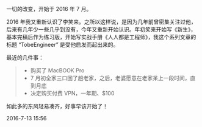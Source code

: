 一切的改变，开始于 2016 年 7 月。

2016 年我又重新认识了李笑来。之所以这样说，是因为几年前曾密集关注过他，后来有几年少一些几乎到没有，今年又重新开始认识。年初笑来开始写《新生》，基本完稿后作为练习版，开始写实战手册《人人都是工程师》，我这个系列文章的标题 “TobeEngineer” 是受他启发而起出来的。

最近的几件事：
> - 购买了 MacBOOK Pro
> - 7 月初全家三口回了趟老家，之后，老婆愿意在老家呆上一段时间，直到月底
> - 决定购买付费 VPN，一年期、$100

如此多的东风轻易凑齐，好事早该开始了！

2016-7-13 15:56
